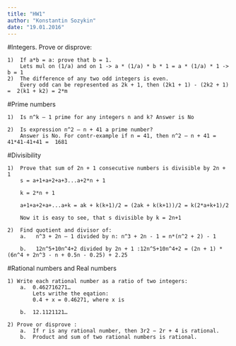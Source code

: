 ```yaml
---
title: "HW1"
author: "Konstantin Sozykin"
date: "19.01.2016"
---
```


#Integers. Prove or disprove:  

	1)  If a*b = a: prove that b = 1.
		Lets mul on (1/a) and on 1 -> a * (1/a) * b * 1 = a * (1/a) * 1 -> b = 1
	2)  The difference of any two odd integers is even. 
	    Every odd can be represented as 2k + 1, then (2k1 + 1) - (2k2 + 1) =  2(k1 + k2) = 2*m
	
#Prime numbers 

	1)  Is n^k – 1 prime for any integers n and k? Answer is No
	
	2)  Is expression n^2 – n + 41 a prime number? 
	    Answer is No. For contr-example if n = 41, then n^2 – n + 41 = 41*41-41+41 =  1681
 	
#Divisibility 

	1)  Prove that sum of 2n + 1 consecutive numbers is divisible by 2n + 1
		s = a+1+a+2+a+3...a+2*n + 1
		
		k = 2*n + 1
		
		a+1+a+2+a+...a+k = ak + k(k+1)/2 = (2ak + k(k+1))/2 = k(2*a+k+1)/2
		
		Now it is easy to see, that s divisible by k = 2n+1
		
	2)  Find quotient and divisor of: 
		a.   n^3 + 2n – 1 divided by n: n^3 + 2n - 1 = n*(n^2 + 2) - 1
		
		b.   12n^5+10n^4+2 divided by 2n + 1 :12n^5+10n^4+2 = (2n + 1) * (6n^4 + 2n^3 - n + 0.5n - 0.25) + 2.25

#Rational numbers and Real numbers
	
	1) Write each rational number as a ratio of two integers: 
		a.  0.462716271…
		    Lets writhe the eqation:
		    0.4 + x = 0.46271, where x is
		    
		b.  12.1121121… 
		
	2) Prove or disprove :  
		a.  If r is any rational number, then 3r2 − 2r + 4 is rational.  
		b.  Product and sum of two rational numbers is rational. 
